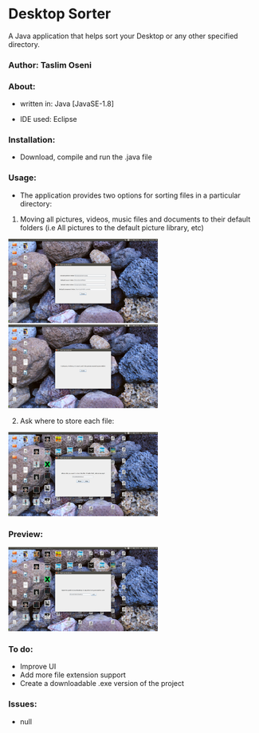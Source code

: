 # Desktop Sorter

A Java application that helps sort your Desktop or any other specified directory.


### Author: Taslim Oseni


### About:

* written in: Java [JavaSE-1.8]

* IDE used: Eclipse


### Installation:

* Download, compile and run the .java file

### Usage:

* The application provides two options for sorting files in a particular directory:


1. Moving all pictures, videos, music files and documents to their default folders (i.e All pictures to the default picture library, etc)
<p>
  <img src="Pictures/pic3.png" width ="300"/>
  <img src="Pictures/pic4.png" width ="300"/>
</p>


2. Ask where to store each file:
<p>
  <img src="Pictures/pic1.png" width ="300"/>
</p>



### Preview:
<p>
  <img src="Pictures/pic0.png" width="300"/>
  </p>
  



### To do:
* Improve UI
* Add more file extension support
* Create a downloadable .exe version of the project


### Issues:
* null
